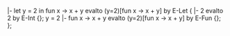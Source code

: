 |- let y = 2 in fun x -> x + y evalto (y=2)[fun x -> x + y] by E-Let {
    |- 2 evalto 2 by E-Int {};
    y = 2 |- fun x -> x + y evalto (y=2)[fun x -> x + y] by E-Fun {};
};